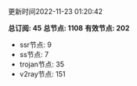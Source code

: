 更新时间2022-11-23 01:20:42

**总订阅: 45**
**总节点: 1108**
**有效节点: 202**
- ssr节点: 9
- ss节点: 7
- trojan节点: 35
- v2ray节点: 151
